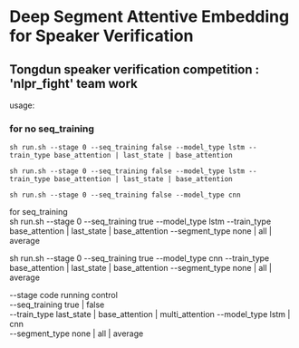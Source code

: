 # Deep Segment Attentive Embedding for Speaker Verification

## Tongdun speaker verification  competition : 'nlpr_fight' team work 

usage:
### for no seq_training  

```sh run.sh --stage 0 --seq_training false --model_type lstm --train_type base_attention | last_state | base_attention ```  

```sh run.sh --stage 0 --seq_training false --model_type lstm --train_type base_attention | last_state | base_attention  ```  

```sh run.sh --stage 0 --seq_training false --model_type cnn ```

  
for seq_training                                                                                                                          
  sh run.sh --stage 0 --seq_training true --model_type lstm --train_type base_attention | last_state | base_attention --segment_type none | all | average
  
  sh run.sh --stage 0 --seq_training true --model_type cnn --train_type base_attention | last_state | base_attention  --segment_type none | all | average
  
--stage   code running control                     
--seq_training  true | false  
--train_type last_state | base_attention | multi_attention
--model_type lstm | cnn                                                                                                                   
--segment_type none | all | average
